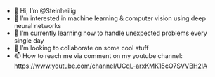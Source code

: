 - 👋 Hi, I’m @Steinheilig
- 👀 I’m interested in machine learning & computer vision using deep neural networks
- 🌱 I’m currently learning how to handle unexpected problems every single day
- 💞️ I’m looking to collaborate on some cool stuff
- 📫 How to reach me via comment on my youtube channel: <br>
https://www.youtube.com/channel/UCqL-arxKMK15cO7SVVBH2lA 

<!---
Steinheilig/Steinheilig is a ✨ special ✨ repository because its `README.md` (this file) appears on your GitHub profile.
You can click the Preview link to take a look at your changes.
--->
